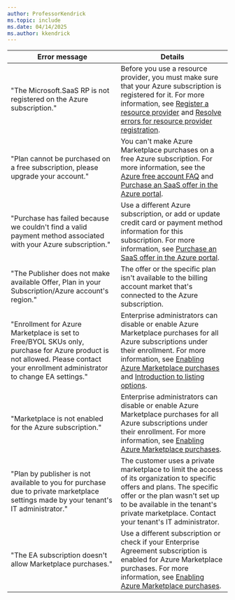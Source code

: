 ```yaml
---
author: ProfessorKendrick
ms.topic: include
ms.date: 04/14/2025
ms.author: kkendrick
---
```


|Error message |Details |
|---------|---------|
|"The Microsoft.SaaS RP is not registered on the Azure subscription."     |Before you use a resource provider, you must make sure that your Azure subscription is registered for it. For more information, see [Register a resource provider](../../azure-resource-manager/management/resource-providers-and-types.md#register-resource-provider) and [Resolve errors for resource provider registration](../../azure-resource-manager/troubleshooting/error-register-resource-provider.md).         |
|"Plan cannot be purchased on a free subscription, please upgrade your account."     |You can't make Azure Marketplace purchases on a free Azure subscription. For more information, see the [Azure free account FAQ]( https://azure.microsoft.com/free/free-account-faq) and [Purchase an SaaS offer in the Azure portal](/marketplace/purchase-saas-offer-in-azure-portal#common-error-messages-and-solutions).         |
|"Purchase has failed because we couldn't find a valid payment method associated with your Azure subscription."    |Use a different Azure subscription, or add or update credit card or payment method information for this subscription. For more information, see [Purchase an SaaS offer in the Azure portal](/marketplace/purchase-saas-offer-in-azure-portal#common-error-messages-and-solutions).         |
|"The Publisher does not make available Offer, Plan in your Subscription/Azure account's region."    |The offer or the specific plan isn't available to the billing account market that's connected to the Azure subscription.          |
|"Enrollment for Azure Marketplace is set to Free/BYOL SKUs only, purchase for Azure product is not allowed. Please contact your enrollment administrator to change EA settings."     |Enterprise administrators can disable or enable Azure Marketplace purchases for all Azure subscriptions under their enrollment. For more information, see [Enabling Azure Marketplace purchases](../../cost-management-billing/manage/ea-azure-marketplace.md#enabling-azure-marketplace-purchases) and [Introduction to listing options](/partner-center/marketplace/determine-your-listing-type#overview).         |
|"Marketplace is not enabled for the Azure subscription."     |Enterprise administrators can disable or enable Azure Marketplace purchases for all Azure subscriptions under their enrollment. For more information, see [Enabling Azure Marketplace purchases](../../cost-management-billing/manage/ea-azure-marketplace.md#enabling-azure-marketplace-purchases).         |
|"Plan by publisher is not available to you for purchase due to private marketplace settings made by your tenant's IT administrator."     |The customer uses a private marketplace to limit the access of its organization to specific offers and plans. The specific offer or the plan wasn't set up to be available in the tenant's private marketplace. Contact your tenant's IT administrator.         |
|"The EA subscription doesn't allow Marketplace purchases."     |Use a different subscription or check if your Enterprise Agreement subscription is enabled for Azure Marketplace purchases. For more information, see [Enabling Azure Marketplace purchases](../../cost-management-billing/manage/ea-azure-marketplace.md#enabling-azure-marketplace-purchases).         |
